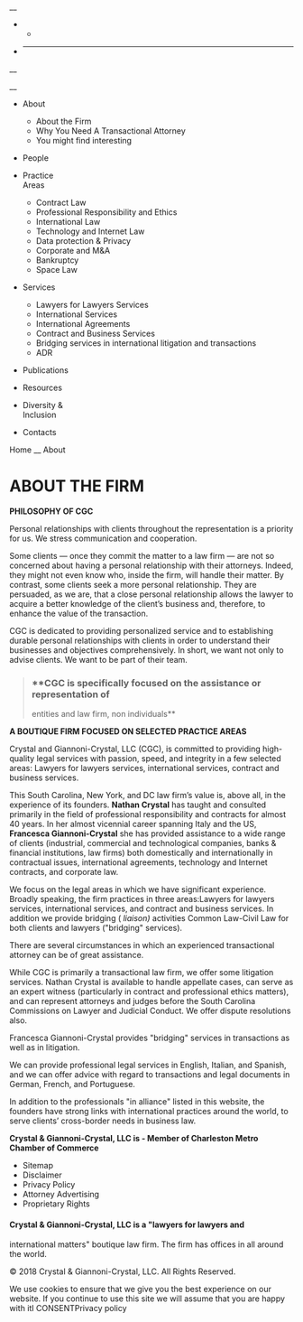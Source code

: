 __

  *   * 

  * ____

__

__

  * About
    * About the Firm
    * Why You Need A Transactional Attorney
    * You might find interesting
  * People
  * Practice   
Areas

    * Contract Law
    * Professional Responsibility and Ethics
    * International Law
    * Technology and Internet Law
    * Data protection & Privacy
    * Corporate and M&A
    * Bankruptcy
    * Space Law
  * Services
    * Lawyers for Lawyers Services
    * International Services
    * International Agreements
    * Contract and Business Services
    * Bridging services in international litigation and transactions
    * ADR
  * Publications
  * Resources
  * Diversity &   
Inclusion

  * Contacts

Home __ About

# ABOUT THE FIRM

**PHILOSOPHY OF CGC**

Personal relationships with clients throughout the representation is a
priority for us. We stress communication and cooperation.

Some clients — once they commit the matter to a law firm — are not so
concerned about having a personal relationship with their attorneys. Indeed,
they might not even know who, inside the firm, will handle their matter. By
contrast, some clients seek a more personal relationship. They are persuaded,
as we are, that a close personal relationship allows the lawyer to acquire a
better knowledge of the client’s business and, therefore, to enhance the value
of the transaction.

CGC is dedicated to providing personalized service and to establishing durable
personal relationships with clients in order to understand their businesses
and objectives comprehensively. In short, we want not only to advise clients.
We want to be part of their team.



> ### **CGC is specifically focused on the assistance or representation of
> entities and law firm, non individuals**



**A BOUTIQUE FIRM FOCUSED ON SELECTED PRACTICE AREAS**

Crystal and Giannoni-Crystal, LLC (CGC), is committed to providing high-
quality legal services with passion, speed, and integrity in a few selected
areas: Lawyers for lawyers services, international services, contract and
business services.

This South Carolina, New York, and DC law firm’s value is, above all, in the
experience of its founders. **Nathan Crystal** has taught and consulted
primarily in the field of professional responsibility and contracts for almost
40 years. In her almost vicennial career spanning Italy and the US,
**Francesca Giannoni-Crystal** she has provided assistance to a wide range of
clients (industrial, commercial and technological companies, banks & financial
institutions, law firms) both domestically and internationally in contractual
issues, international agreements, technology and Internet contracts, and
corporate law.



We focus on the legal areas in which we have significant experience. Broadly
speaking, the firm practices in three areas:Lawyers for lawyers services,
international services, and contract and business services. In addition we
provide bridging ( _liaison)_ activities Common Law-Civil Law for both clients
and lawyers ("bridging" services).

There are several circumstances in which an experienced transactional attorney
can be of great assistance.

While CGC is primarily a transactional law firm, we offer some litigation
services. Nathan Crystal is available to handle appellate cases, can serve as
an expert witness (particularly in contract and professional ethics matters),
and can represent attorneys and judges before the South Carolina Commissions
on Lawyer and Judicial Conduct. We offer dispute resolutions also.



Francesca Giannoni-Crystal provides "bridging" services in transactions as
well as in litigation.

We can provide professional legal services in English, Italian, and Spanish,
and we can offer advice with regard to transactions and legal documents in
German, French, and Portuguese.

In addition to the professionals "in alliance" listed in this website, the
founders have strong links with international practices around the world, to
serve clients’ cross-border needs in business law.



**Crystal & Giannoni-Crystal, LLC is - Member of Charleston Metro Chamber of
Commerce**

  * Sitemap
  * Disclaimer
  * Privacy Policy
  * Attorney Advertising
  * Proprietary Rights

  

#### Crystal & Giannoni-Crystal, LLC is a "lawyers for lawyers and
international matters" boutique law firm. The firm has offices in all around
the world.

  
© 2018 Crystal & Giannoni-Crystal, LLC. All Rights Reserved.

We use cookies to ensure that we give you the best experience on our website.
If you continue to use this site we will assume that you are happy with itI
CONSENTPrivacy policy

